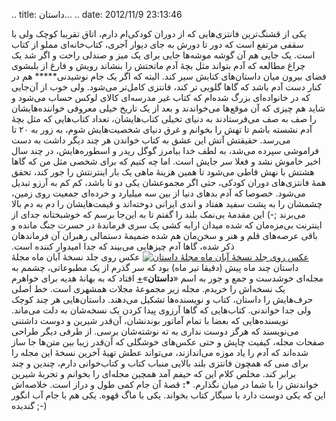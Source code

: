 .. title: داستان… .. date: 2012/11/9 23:13:46

یکی از قشنگ‌ترین فانتزی‌هایی که از دوران کودکی‌ام دارم‌، اتاق تقریبا
کوچک ولی با سقفی مرتفع است که دور تا دورش به جای دیوار آجری‌،
کتاب‌خانه‌ای مملو از کتاب است‌. یک جایی هم آن گوشه موشه‌ها جایی برای یک
میز و صندلی راحت و اگر شد یک چراغ مطالعه که آدم بتواند مثل بچهٔ آدم
ماتحتش را بنشاند رویش و فارغ از بلبشوی فضای بیرون میان داستان‌های کتابش
سیر کند‌. البته که اگر یک جام نوشیدنی**\*** هم در کنار دست آدم باشد که
گاها گلویی تر کند‌، فانتزی کامل‌تر می‌شود‌. ولی خوب از آن‌جایی که در
خانواده‌ای بزرگ شده‌ام که کتاب غیر مدرسه‌ای کالای لوکس حساب می‌شود و
شاید هم چیزی که آن موقع‌ها می‌خواندند و بعد از یک تاریخ خیلی معروفی
خواننده‌هایشان را صف به صف می‌فرستادند به دنیای تخیلی کتاب‌هایشان‌،
تعداد کتاب‌هایی که مثل بچهٔ آدم نشسته باشم تا تهش را بخوانم و غرق دنیای
شخصیت‌هایش شوم‌، به زور به ۲۰ تا می‌رسد‌. حقیقتش آتش این عشق به کتاب
خواندن هر چند دیگر داشت به دست فراموشی سپرده می‌شد‌، به لطف خدا بیامرز
گوگل ریدر و اسطوره‌هایش‌، در چند سال اخیر خاموش نشد و فعلا سر جایش است‌.
اما چه کنیم که برای شخصی مثل من که گاها هشتش با نهش قاطی می‌شود تا همین
هزینهٔ ماهی یک بار اینترنتش را جور کند‌، تحقق همهٔ فانتزی‌های دوران
کودکی‌، حتی اگر مجموعشان یکی دو تا باشد‌، کم کم به آرزو تبدیل می‌شود‌.
خصوصا که آدم بد‌های دنیا از بین سه میلیارد و خرده‌ای جمعیت روی زمین‌،
چشمشان را به پشت سفید هفتاد و اندی ایرانی دوخته‌اند و قیمت‌هایشان را دم
به دم بالا می‌برند ;-) این مقدمهٔ بی‌نمک بلند را گفتم تا به این‌جا برسم
که خوشبختانه جدای از اینترنت بی‌مزه‌مان که شده میدان ارابه کشی یک سری
فرماندهٔ در حسرت جنگ مانده و باقی عرصه‌های قلم و هنر و سخن‌مان هم شده
ضمیمهٔ دستمالی رهبران آن فرماندهان ذکر شده‌، گاها آدم چیز‌هایی می‌بیند
که جدا امیدوار کننده است‌. [![عکس روی جلد نسخهٔ آبان ماه مجلهٔ
داستان](http://dl.dropbox.com/u/25017694/Blog-photos/dastanmag.jpg "عکس روی جلد نسخهٔ آبان ماه مجلهٔ داستان")](http://dl.dropbox.com/u/25017694/Blog-photos/dastanmag.jpg)
عکس روی جلد نسخهٔ آبان ماه مجلهٔ داستان چند ماه پیش (دقیقا تیر ماه) بود
که سر گذرم از یک مطبوعاتی‌، چشمم به مجله‌ای خوشدست و جمع و جور به اسم
«‌**داستان‌**»[+](http://dastanmag.blogfa.com/ "وبلاگ مجلهٔ داستان روی بلاگفا")
افتاد که به بهانهٔ هدیه برای خواهرم یک نسخه‌اش را خریدم‌. مجله زیر
مجموعهٔ مجلات همشهری است. خط اصلی حرف‌هایش را داستان‌، کتاب و نویسنده‌ها
تشکیل می‌دهند‌. داستان‌هایی هر چند کوچک ولی جدا خواندنی‌. کتاب‌هایی که
گاها آرزوی پیدا کردن یک نسخه‌شان به دلت می‌ماند‌. نویسنده‌هایی که بعضا
با تمام آماتور بوندنشان‌، آن‌قدر شیرین و دوست داشتنی می‌نویسند که هرگز
دوست نداری به ته نوشته‌شان برسی‌. از طرفی دیگر طراحی صفحات مجله‌، کیفیت
چاپش‌ و حتی عکس‌های خوشگلی که آن‌قدر زیبا بین متن‌ها جا ساز شده‌اند که
آدم را یاد موزه می‌اندازند‌، می‌تواند عطش تهیهٔ آخرین نسخهٔ این مجله را
برای منی که همچون فانتزی بلند بالایی منباب کتاب و کتاب‌خوانی دارم‌،
چندین و چند برابر کند‌. مخلص کلام این که حیفم آمد همچین مجله‌ای را
بخوانم و تجربهٔ شیرین خواندنش را با شما در میان نگذارم‌. **\*:** قصهٔ آن
جام کمی طول و دراز است‌. خلاصه‌اش این که یکی دوست دارد با سیگار کتاب
بخواند‌. یکی با ماگ قهوه‌. یکی هم با جام آب انگور گندیده ;-)
